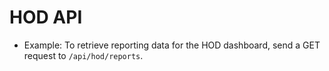 # HOD API

- Example: To retrieve reporting data for the HOD dashboard, send a GET request to `/api/hod/reports`.
